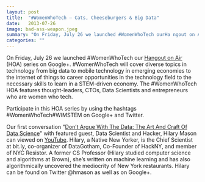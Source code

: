 ```yaml
---
layout: post
title:  "#WomenWhoTech – Cats, Cheeseburgers & Big Data"
date:   2013-07-26
image: bad-ass-weapon.jpeg
summary: "On Friday, July 26 we launched #WomenWhoTech ourHa ngout on Air (HOA) series on Google+. #WomenWhoTech will cover diverse topics in technology from big data to mobile technology in emerging economies to the internet of things to career opportunities in the technology field to the necessary skills to learn in a STEM-driven economy. The #WomenWhoTech HOA features thought-leaders, CTOs, Data Scientists and entrepreneurs who are women who tech. "
categories: ""
---
```


On Friday, July 26 we launched #WomenWhoTech our [Hangout on Air](https://plus.google.com/u/0/events/ck1ce1cfkel79q7u0s052er6ltk) (HOA) series on Google+. #WomenWhoTech will cover diverse topics in technology from big data to mobile technology in emerging economies to the internet of things to career opportunities in the technology field to the necessary skills to learn in a STEM-driven economy. The #WomenWhoTech HOA features thought-leaders, CTOs, Data Scientists and entrepreneurs who are women who tech.



Participate in this HOA series by using the hashtags #WomenWhoTech#WIMSTEM on Google+ and Twitter.



Our first conversation "[Don’t Argue With The Data: The Art And Craft Of Data Science](https://plus.google.com/u/0/events/ck1ce1cfkel79q7u0s052er6ltk)" with featured guest, Data Scientist and Hacker, Hilary Mason can viewed on [YouTube](https://www.youtube.com/watch?v=vdAAA6SfdSA). Hilary, a Native New Yorker, is the Chief Scientist at bit.ly, co-organizer of DataGotham, Co-Founder of HackNY, and member of NYC Resistor. A former CS Professor (Hilary studied computer science and algorithms at Brown), she’s written on machine learning and has also algorithmically uncovered the mediocrity of New York restaurants. Hilary can be found on Twitter @hmason as well as on Google+.
